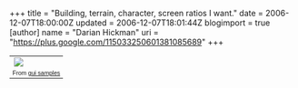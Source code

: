 +++
title = "Building, terrain, character, screen ratios I want."
date = 2006-12-07T18:00:00Z
updated = 2006-12-07T18:01:44Z
blogimport = true 
[author]
	name = "Darian Hickman"
	uri = "https://plus.google.com/115033250601381085689"
+++

<table style="width: auto;"><tbody><tr><td><a href="http://picasaweb.google.com/darian.hickman/GuiSamples/photo?authkey=_wTqvwZ5jAE#5005969804812332354"><img src="http://lh3.google.com/image/darian.hickman/RXjHA8QrrUI/AAAAAAAAAQg/9FTdYlNpcfs/s288/HPIM0414.JPG" /></a></td></tr><tr><td style="font-family: arial,sans-serif; font-size: 66%; text-align: right;">From <a href="http://picasaweb.google.com/darian.hickman/GuiSamples?authkey=_wTqvwZ5jAE">gui samples</a></td></tr></tbody></table>
